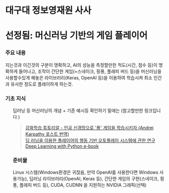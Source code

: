 # 대구대 정보영재원 사사
# 선정됨: 머신러닝 기반의 게임 플레이어



### 주요 내용 

지는것과 이긴것의 구분이 명확하고, AI의 성능을 측정할만한 척도(시간, 점수 등)이 명확하게 들어나고, 조작이 간단한 게임(=스네이크, 핑퐁, 플래피 버드 등)을 머신러닝을 사용할수있게 해놓은 라이브러리(Keras, OpenAI 등)을 이용하여 학습시켜 최소 인간과 유사한 정도로 플레이하게 하는것.

### 기초 지식

<ol>
    딥러닝 등 머신러닝의 개념 + 기존 예시등 확인하기 밑에는 (참고할만한 링크입니다.)
    <blockquote>
        <a href="http://keunwoochoi.blogspot.com/2016/06/andrej-karpathy.html">강화학습 튜토리알 - 인공 신경망으로 '퐁' 게임을 학습시키자 (Andrej Karpathy 포스트 번역) </a><br>
        <a href="http://www.ndsl.kr/ndsl/search/detail/article/articleSearchResultDetail.do?cn=DIKO0015374342">딥 러닝을 이용한 플레이어의 행동 기반 오토플레이 시스템에 관한 연구 </a><br>
        <a href="http://faculty.neu.edu.cn/yury/AAI/Textbook/Deep%20Learning%20with%20Python.pdf">Deep Learning with Python e-book</a>
    </blockquote>



### 준비물

Linux 시스템(Windows환경은 귀찮음, 만약 OpenAI를 사용한다면 Windows 사용가능), 딥러닝 라이브러리(OpenAI, Keras 등), 간단한 게임의 구현(스네이크, 핑퐁, 플래피 버드 등), CUDA, CUDNN 을 지원하는 NVIDIA 그래픽(선택)




<!--
# 종이책 사진을 E book 파일로 자동 변환

### 주요 내용

무거운 종이책보단 E book Reader 기기를 들고다니며 Ebook 파일(EPUB, PDF 등)으로 된 책을 들고다니며 읽는것이 유행하는 요즘 시대에 맞게, 기존 종이책을 가지고 있던 사람들도 Ebook의 편리함을 누릴수 있게한다. 책에 포함된 사진파일과 글자를 자동으로 구분하여 선택한 E book 파일로 만들수 있게하는것이 목표이다(OpenCV, Tesseract_OCR 등 이용)

### 기초지식

<ol>
    OpenCV 등 영상 라이브러리, Tesseract-OCR의 사용법(매우 쉬움) (밑에는 참고할만한 링크입니다.)
    <blockquote>
        <a href="https://ko.wikipedia.org/wiki/%ED%85%8C%EC%84%9C%EB%9E%99%ED%8A%B8">tesseract -wiki</a><br>
        <a href="https://github.com/tesseract-ocr/tesseract">Tesseract Ocr(git hub main repository)</a><br>
        <a href="https://opencv-python.readthedocs.io/en/latest/doc/01.imageStart/imageStart.html">Open CV 이미지 다루기</a><br>
        <a href="http://pythonstudy.xyz/python/article/409-%ED%8C%8C%EC%9D%B4%EC%8D%AC-%EC%98%81%EC%83%81-%EC%B2%98%EB%A6%AC-OpenCV">파이썬-영상-처리-OpenCV</a><br>
        <a href="https://leembedded.tistory.com/22">OpenCV 특정 영역 인식(명함 인식 구현)</a>
    </blockquote>
</ol>

### 준비물

카메라(웹캠 등 이미지 입력이 가능한 장치), Python, opencv-python, tesseract-ocr 
-->




